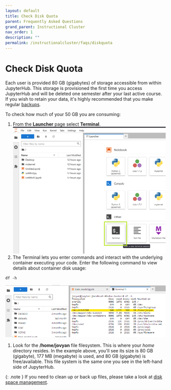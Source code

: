 ```yaml
---
layout: default
title: Check Disk Quota
parent: Frequently Asked Questions
grand_parent: Instructional Cluster
nav_order: 1
description: ""
permalink: /instructionalcluster/faqs/diskquota
---
```


# Check Disk Quota

Each user is provided 80 GB (gigabytes) of storage accessible from within JupyterHub. This storage is provisioned the first time you access JupyterHub and will be deleted one semester after your last active course. If you wish to retain your data, it's highly recommended that you make regular [backups](/instructionalcluster/faqs/spacemanagement#back-up-to-a-zip-archive).

To check how much of your 50 GB you are consuming:

1. From the **Launcher** page select **Terminal**.
![Launch Terminal](/images/instructionalcluster/faq-space1.png)
1. The Terminal lets you enter commands and interact with the underlying container executing your code. Enter the following command to view details about container disk usage:
```
df -h
```
![Terminal Details](/images/instructionalcluster/faq-space2.png)
1. Look for the **/home/jovyan** file filesystem. This is where your *home* directory resides. In the example above, you'll see its size is 80 GB (gigabyte), 177 MB (megabyte) is used, and 80 GB (gigabyte) is free/available. This file system is the same one you see in the left-hand side of JupyterHub.

{: .note }
If you need to clean up or back up files, please take a look at [disk space management](/instructionalcluster/faqs/spacemanagement).
